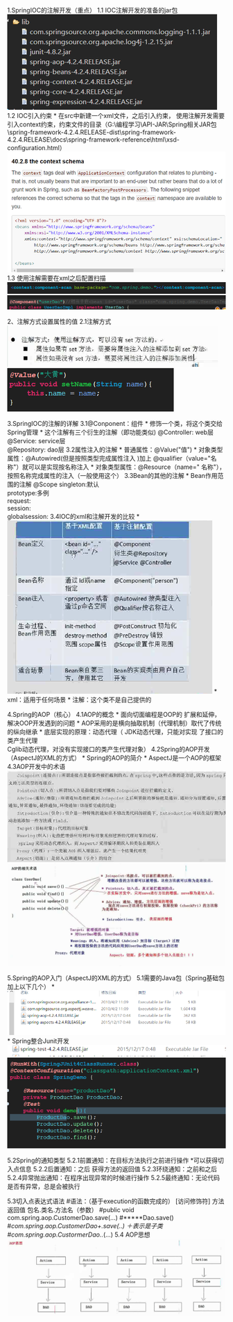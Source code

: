 1.SpringIOC的注解开发（重点）
1.1  IOC注解开发的准备的jar包
![](_v_images/_1531798863_19285.png)
1.2  IOC引入约束
	* 在src中新建一个xml文件，之后引入约束， 使用注解开发需要引入context约束，约束文件的目录（G:\编程学习\API-JAR\Spring相关JAR包\spring-framework-4.2.4.RELEASE-dist\spring-framework-4.2.4.RELEASE\docs\spring-framework-reference\html\xsd-configuration.html）
![](_v_images/_1531798879_22636.png)
1.3  使用注解需要在xml之后配置扫描
![](_v_images/_1531798906_27068.png)
![](_v_images/_1531798915_26940.png)

2、注解方式设置属性的值
2.1注解方式
![](_v_images/_1531798934_30944.png)
![](_v_images/_1531798947_26175.png)

3.SpringIOC的注解的详解
3.1@Conponent：组件
	* 修饰一个类，将这个类交给Spring管理
	* 这个注解有三个衍生的注解（即功能类似)
              @Controller: web层        
              @Service:   service层       
              @Repository:   dao层
 3.2属性注入的注解
	  * 普通属性：@Value("值")
   	* 对象类型属性：@Autowired(但是按照类型完成属性注入  )加上                              @qualifier（value="名称"）就可以是实现按名称注入
	  * 对象类型属性：@Resource（name=" 名称"），按照名称完成属性的注入（一般使用这个）
3.3Bean的其他的注解
	* Bean作用范围的注解
         @Scope             singleton:默认          
         prototype:多例          
         request:           
         session:             
         globalsession:
  3.4IOC的xml和注解开发的比较
	* ![](_v_images/_1531799146_13619.png)
	* xml：适用于任何场景
	* 注解：这个类不是自己提供的

4.Spring的AOP（核心）
4.1AOP的概念
	* 面向切面编程是OOP的 扩展和延伸，解决OOP开发遇到的问题
	* AOP采用的是横向抽取机制（代理机制）取代了传统的纵向继承
	* 底层实现的原理：动态代理（
              JDK动态代理，只能对实现 了接口的类产生代理            
              Cglib动态代理，对没有实现接口的类产生代理对象）
  4.2Spring的AOP开发（AspectJ的XML的方式）
	* Spring的AOP的简介
	* AspectJ是一个AOP的框架  
	4.3AOP开发中的术语
	![](_v_images/_1531799223_32595.png)
	![](_v_images/_1531799239_18286.png)

5.Spring的AOP入门（AspectJ的XML的方式）
5.1需要的Java包（Spring基础包加上以下几个）
	* ![](_v_images/_1531799297_22874.png)
	* Spring整合Junit开发
	![](_v_images/_1531799318_3023.png)
	![](_v_images/_1531800178_14644.png)

5.2Spring的通知类型
5.2.1前置通知：在目标方法执行之前进行操作
       *可以获得切入点信息
5.2.2后置通知：之后
        获得方法的返回值
5.2.3环绕通知：之前和之后
5.2.4异常抛出通知：在程序出现异常的时候进行操作
5.2.5最终通知：无论代码是否有异常，总是会被执行

5.3切入点表达式语法
     #语法：（基于execution的函数完成的）
              [访问修饰符] 方法返回值 包名.类名.方法名（参数）
              #public void com.spring.aop.CustomerDao.save(...)
              #*****Dao.save()
              #*com.spring.aop.CustomerDao+.save(..)   ＋表示是子类
              #*com.spring.aop.CustormerDao.*.*(...)
5.4 AOP思想
![AOP思想](_v_images/_aop思想_1531811951_1314.png)